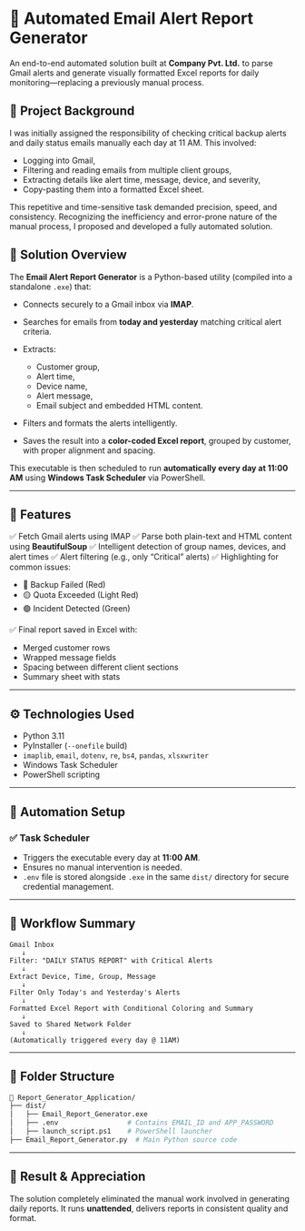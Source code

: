 # 📧 Automated Email Alert Report Generator

An end-to-end automated solution built at **Company Pvt. Ltd.** to parse Gmail alerts and generate visually formatted Excel reports for daily monitoring—replacing a previously manual process.

## 🧩 Project Background

I was initially assigned the responsibility of checking critical backup alerts and daily status emails manually each day at 11 AM. This involved:

* Logging into Gmail,
* Filtering and reading emails from multiple client groups,
* Extracting details like alert time, message, device, and severity,
* Copy-pasting them into a formatted Excel sheet.

This repetitive and time-sensitive task demanded precision, speed, and consistency. Recognizing the inefficiency and error-prone nature of the manual process, I proposed and developed a fully automated solution.

## 🚀 Solution Overview

The **Email Alert Report Generator** is a Python-based utility (compiled into a standalone `.exe`) that:

* Connects securely to a Gmail inbox via **IMAP**.
* Searches for emails from **today and yesterday** matching critical alert criteria.
* Extracts:

  * Customer group,
  * Alert time,
  * Device name,
  * Alert message,
  * Email subject and embedded HTML content.
* Filters and formats the alerts intelligently.
* Saves the result into a **color-coded Excel report**, grouped by customer, with proper alignment and spacing.

This executable is then scheduled to run **automatically every day at 11:00 AM** using **Windows Task Scheduler** via PowerShell.

---

## 📂 Features

✅ Fetch Gmail alerts using IMAP
✅ Parse both plain-text and HTML content using **BeautifulSoup**
✅ Intelligent detection of group names, devices, and alert times
✅ Alert filtering (e.g., only “Critical” alerts)
✅ Highlighting for common issues:

* 🔴 Backup Failed (Red)
* 🟡 Quota Exceeded (Light Red)
* 🟢 Incident Detected (Green)

✅ Final report saved in Excel with:

* Merged customer rows
* Wrapped message fields
* Spacing between different client sections
* Summary sheet with stats

---

## ⚙️ Technologies Used

* Python 3.11
* PyInstaller (`--onefile` build)
* `imaplib`, `email`, `dotenv`, `re`, `bs4`, `pandas`, `xlsxwriter`
* Windows Task Scheduler
* PowerShell scripting

---

## 🔁 Automation Setup

### ✅ Task Scheduler

* Triggers the executable every day at **11:00 AM**.
* Ensures no manual intervention is needed.
* `.env` file is stored alongside `.exe` in the same `dist/` directory for secure credential management.
---

## 📅 Workflow Summary

```plaintext
Gmail Inbox
   ↓
Filter: "DAILY STATUS REPORT" with Critical Alerts
   ↓
Extract Device, Time, Group, Message
   ↓
Filter Only Today's and Yesterday's Alerts
   ↓
Formatted Excel Report with Conditional Coloring and Summary
   ↓
Saved to Shared Network Folder
   ↓
(Automatically triggered every day @ 11AM)
```

---

## 📁 Folder Structure

```bash
📁 Report_Generator_Application/
├── dist/
│   ├── Email_Report_Generator.exe
│   ├── .env                 # Contains EMAIL_ID and APP_PASSWORD
│   ├── launch_script.ps1    # PowerShell launcher
├── Email_Report_Generator.py  # Main Python source code
```

---

## 📌 Result & Appreciation

The solution completely eliminated the manual work involved in generating daily reports. It runs **unattended**, delivers reports in consistent quality and format.

